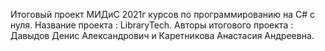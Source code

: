Итоговый проект МИДиС 2021г курсов по программированию на С# с нуля.
Название проекта : LibraryTech.
Авторы итогового проекта : Давыдов Денис Александрович и Каретникова Анастасия Андреевна.